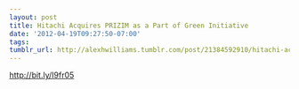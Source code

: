 ```yaml
---
layout: post
title: Hitachi Acquires PRIZIM as a Part of Green Initiative
date: '2012-04-19T09:27:50-07:00'
tags: 
tumblr_url: http://alexhwilliams.tumblr.com/post/21384592910/hitachi-acquires-prizim-as-a-part-of-green-initiative
---
```

<p><a href="http://bit.ly/I9fr05">http://bit.ly/I9fr05</a></p>
